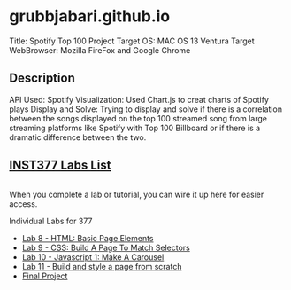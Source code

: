 # grubbjabari.github.io

Title: Spotify Top 100 Project
Target OS: MAC OS 13 Ventura
Target WebBrowser: Mozilla FireFox and Google Chrome

## Description

API Used: Spotify
Visualization: Used Chart.js to creat charts of Spotify plays
Display and Solve: Trying to display and solve if there is a correlation between 
the songs displayed on the top 100 streamed song from large streaming platforms 
like Spotify with Top 100 Billboard or if there is a dramatic difference between the
two.

<html lang="en">
  <head>
    <meta charset="UTF-8" />
    <meta http-equiv="X-UA-Compatible" content="IE=edge" />
    <meta name="viewport" content="width=device-width, initial-scale=1.0" />
  </head>

  <body>
    <section id="home" class="mb-3">
        <nav class="navbar has-background-info-dark">
          <div class="container">
            <div class="navbar-brand">
              <a href="#home" class="navbar-item">
                <h2 class="subtitle has-text-light">INST377 Labs List</h2>
              </a>
            </div>
          </div>
        </nav>
    </section>
    <section>
      <div class="container">
        <div class="columns">
          <div class="column">
            <!-- Main -->
            <div class="block">
              <aside class="menu ml-1">
                <!-- Menu -->
                <p>When you complete a lab or tutorial, you can wire it up here for easier access.</p>
                <div class="menu-label">Individual Labs for 377</div>
                <ul class="menu-list is-active">
                  <li><a href="./client/lab_8">Lab 8 - HTML: Basic Page Elements</a></li>
                  <li><a href="./client/lab_9">Lab 9 - CSS: Build A Page To Match Selectors</a></li>
                  <li><a href="./client/lab_10">Lab 10 - Javascript 1: Make A Carousel</a></li>
                  <li><a href="./client/lab_11">Lab 11 - Build and style a page from scratch</a></li>
                  <li><a href="./client/final_project">Final Project</a></li>
                </ul>
              </aside>
            </div>
          </div>
        </div>
      </div>
    </section>
  </body>
</html>
